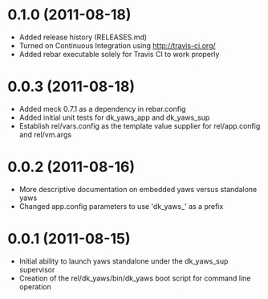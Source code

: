 0.1.0  (2011-08-18)
===================

  * Added release history (RELEASES.md)
  * Turned on Continuous Integration using http://travis-ci.org/
  * Added rebar executable solely for Travis CI to work properly

0.0.3  (2011-08-18)
===================

  * Added meck 0.7.1 as a dependency in rebar.config
  * Added initial unit tests for dk_yaws_app and dk_yaws_sup
  * Establish rel/vars.config as the template value supplier for rel/app.config and rel/vm.args

0.0.2  (2011-08-16)
===================

  * More descriptive documentation on embedded yaws versus standalone yaws
  * Changed app.config parameters to use 'dk_yaws_' as a prefix

0.0.1  (2011-08-15)
===================

  * Initial ability to launch yaws standalone under the dk_yaws_sup supervisor
  * Creation of the rel/dk_yaws/bin/dk_yaws boot script for command line operation
